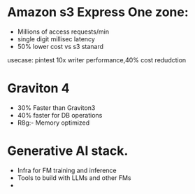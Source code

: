 
# Amazon s3 Express One zone:

- Millions of access requests/min
- single digit millisec latency
- 50% lower cost vs s3 stanard

usecase: pintest 10x writer performance,40% cost redudction

# Graviton 4
- 30% Faster than Graviton3
- 40% faster for DB operations
- R8g:- Memory optimized

# Generative AI stack.

- Infra for FM training and inference
- Tools to build with LLMs and other FMs
- 
